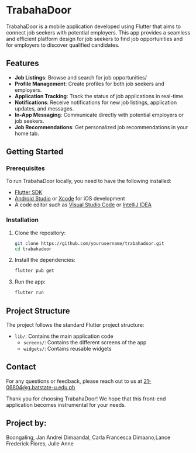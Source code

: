# TrabahaDoor

TrabahaDoor is a mobile application developed using Flutter that aims to connect job seekers with potential employers. This app provides a seamless and efficient platform design for job seekers to find job opportunities and for employers to discover qualified candidates.

## Features

- **Job Listings**: Browse and search for job opportunities/
- **Profile Management**: Create profiles for both job seekers and employers.
- **Application Tracking**: Track the status of job applications in real-time.
- **Notifications**: Receive notifications for new job listings, application updates, and messages.
- **In-App Messaging**: Communicate directly with potential employers or job seekers.
- **Job Recommendations**: Get personalized job recommendations in your home tab.

## Getting Started

### Prerequisites

To run TrabahaDoor locally, you need to have the following installed:

- [Flutter SDK](https://flutter.dev/docs/get-started/install)
- [Android Studio](https://developer.android.com/studio) or [Xcode](https://developer.apple.com/xcode/) for iOS development
- A code editor such as [Visual Studio Code](https://code.visualstudio.com/) or [IntelliJ IDEA](https://www.jetbrains.com/idea/)

### Installation

1. Clone the repository:

    ```bash
    git clone https://github.com/yourusername/trabahadoor.git
    cd trabahadoor
    ```

2. Install the dependencies:

    ```bash
    flutter pub get
    ```

3. Run the app:

    ```bash
    flutter run
    ```

## Project Structure

The project follows the standard Flutter project structure:

- `lib/`: Contains the main application code
  - `screens/`: Contains the different screens of the app
  - `widgets/`: Contains reusable widgets 

## Contact

For any questions or feedback, please reach out to us at 21-06804@g.batstate-u.edu.ph

Thank you for choosing TrabahaDoor! We hope that this front-end application becomes instrumental for your needs.

## Project by:
Boongaling, Jan Andrei
Dimaandal, Carla Francesca
Dimaano,Lance Frederick
Flores, Julie Anne
